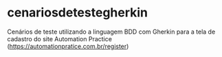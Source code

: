 # cenariosdetestegherkin
Cenários de teste utilizando a linguagem BDD com Gherkin para a tela de cadastro do site Automation Practice (https://automationpratice.com.br/register)

